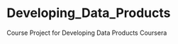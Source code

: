 Developing_Data_Products
========================

Course Project for Developing Data Products Coursera 
